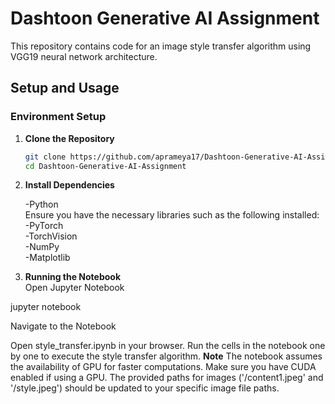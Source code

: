 # Dashtoon Generative AI Assignment

This repository contains code for an image style transfer algorithm using VGG19 neural network architecture.

## Setup and Usage

### Environment Setup

1. **Clone the Repository**
   ```bash
   git clone https://github.com/aprameya17/Dashtoon-Generative-AI-Assignment.git
   cd Dashtoon-Generative-AI-Assignment

2. **Install Dependencies**

   -Python<br />
    Ensure you have the necessary libraries such as the following installed:<br />
-PyTorch <br />
-TorchVision <br />
-NumPy  <br />
-Matplotlib

3. **Running the Notebook**<br />
      Open Jupyter Notebook

jupyter notebook

Navigate to the Notebook

Open style_transfer.ipynb in your browser.
Run the cells in the notebook one by one to execute the style transfer algorithm.
**Note**
The notebook assumes the availability of GPU for faster computations. Make sure you have CUDA enabled if using a GPU.
The provided paths for images ('/content1.jpeg' and '/style.jpeg') should be updated to your specific image file paths.


